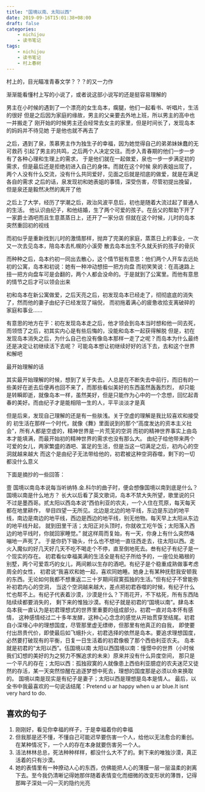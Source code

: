 ```yaml
---
title: "国境以南、太阳以西"
date: 2019-09-16T15:01:38+08:00
draft: false
categories:
    - nichijou
    - 读书笔记
tags:
    - nichijou
    - 读书笔记
    - 村上春树
---
```



村上的，目光瞄准青春文学？？？的又一力作

渐渐能看懂村上写的小说了，或者说这部小说写的还是挺容易理解的

男主在小时候的遇到了一个漂亮的女生岛本，瘸腿，他们一起看书、听唱片，生活的很好
但是之后因为家庭的缘故，男主的父亲要去外地上班，所以男主的高中也一并搬走了
刚开始的时候男主还会经常去女主的家里，但是时间长了，发现岛本的妈妈并不待见她
于是他也就不再去了

之后，遇到了泉，羡慕男主作为独生子的幸福，因为她觉得自己的弟弟妹妹蠢的无可救药
引起了男主的共鸣，之后两个人决定交往。而步入青春期的他们一步一步有了各种心理和生理上的需求，
于是他们就在一起做爱，泉也一步一步满足初的需求，但是最后还是拒绝初进入自己的身体。而就在这个时候
泉的表姐出现了，两个人没有什么交流，没有什么共同爱好，见面之后就是彻底的做爱，就是在满足各自的需求
之后的话，泉发现初和她表姐的事情，深受伤害，尽管初提出挽留，但是泉还是毅然决然的离开了他

之后上了大学，经历了学潮之后，政治风波平息后，初也是随着大流过起了普通人的生活。
他认识由纪子，和他结婚，生了两个可爱的孩子。在岳父的帮助下开了一家爵士酒吧而且生意蒸蒸日上，还开了一家分店
但就在这个时候，儿时的岛本突然重回初的视线

而初似乎是重新找到儿时的激情那样，抛弃了完美的家庭，蒸蒸日上的事业，一次又一次去见岛本，陪岛本去札幌的小溪旁
散去岛本出生不久就夭折的孩子的骨灰

而种种之后，岛本约初一同出去散心，这个情节挺有意思：他们两个人开车去远处初的公寓，岛本和初说：她有一种冲动想扭一把方向盘
而初笑笑说：在高速路上扭一把方向盘车可是会翻的，两个人都会没命的。于是就到了公寓里。而他有意思的情节之后才可以领会出来

初和岛本在新公寓做爱，之后天亮之后，初发现岛本已经走了，彻彻底底的消失了，然而他的妻子由纪子已经发现了端倪，
而初拖着满心的疲惫收拾支离破碎的家庭和事业……

有意思的地方在于：初在发现岛本走之后，他才领会到岛本当时想和他一同去死，而领悟了之后，初其实内心是有些后悔的，没能和岛本一起获得解脱
但是，初在发现岛本消失之后，为什么自己也没有像岛本那样一走了之呢？而岛本为什么最终还是决定让初继续活下去呢？
可能岛本想让初继续好好的活下去，去和这个世界和解吧



最开始理解的话

其实最开始理解的时候，想到了关于失去。人总是在不断失去中前行，而旧有的一些美好在逝去后便再也回不来了，而那些看似美好的东西虽然轰轰烈烈，
却只能是转瞬即逝，就像岛本一样，虽然美好，但是只能作为心中的一个念想，回忆起青春的美好。而由纪子才是能相陪一生的人，平平淡淡才是真

但是后来，发现自己理解的还是有一些肤浅。关于空虚的理解是我比较喜欢和接受的
初生活在那样一个时代，就像《舞》里面说到的那个“高度发达的资本主义社会”，所有人都是空虚的，精神世界是一片荒芜的空洞
而初的精神世界事实上由岛本才能填满，而最开始初的精神世界的需求也没有那么大。
由纪子给他带来两个可爱的女儿，两家繁盛的酒吧、富足的生活，但是当这一切满足之后，初内心的空洞就越来越大
而这个是由纪子无法带给他的，初君被这种空洞吞噬，剩下的一切都没什么意义

下面是摘抄的一些回答：


壹 国境以南岛本说每当听纳特.金.科尔的曲子时，便会想像国境以南到底是什么？国境以南是什么地方？
长大以后看了英文歌词，岛本不禁大失所望，歌里说的只不过是墨西哥。贰太阳以西岛本说“西伯利亚的农夫，一个人住在荒原，每天每天都在地里耕作，
举目四望一无所见。北边是北边的地平线，东边是东边的地平线，南边是南边的地平线，西边是西边的地平线，别无他物。每天早上太阳从东边的地平线升起，
就到田里干活；太阳正对头顶时，你就收工吃午饭；太阳落入西边的地平线时，你就回家睡觉。” 就这样周而复始，有一天，你身上有什么突然咯嘣地一声死了。
于是你扔下锄头，什么也不想地一直往西走去，往太阳以西。走火入魔似的好几天好几天不吃不喝走个不停，直至倒地死去。叁有纪子有纪子是一个现实的存在。
初君看似幸福美满的生活全是有纪子所给予的，一座位处箱根的别墅，两个可爱乖巧的女儿，两间赖以生存的酒吧。有纪子是个稳重成熟做事考虑周全的女性，
初君说“我喜欢和她一起，喜欢同她睡。她身上有某种抚慰我安顿我的东西。无论如何我都不想重返二三十岁期间寂寞孤独的生活。”但有纪子不曾能弥补初君内心的空洞，
当这个空洞越来越大，差点把初君吞噬的时候，有纪子什么忙也帮不上。有纪子代表着沙漠，沙漠是什么？下雨花开，不下枯死，所有东西陆陆续续都要消失的，
剩下来的惟独沙漠。有纪子就是初君的“国境以南”。肆岛本岛本我一直认为是初君理想式的世界里重要的组成部分。初君一直对岛本怀有感情，
这种感情经过二十多年发酵，这种心心念念的感觉从开始贯穿至结尾。初君自小深埋心中的理想国度，尽管那里虚无缥缈，但那里有他真正的自我，
即使要付出昂贵代价，即使最后如飞蛾扑火，初君选择的依然是岛本。要追求理想国度，必然要打破现有的平衡，日复一日生活着的初君像极了那个西伯利亚农夫。
岛本就是初君的“太阳以西”。伍国境以南 太阳以西国境以南：憧憬中的世界（小时候我们幻想的美好的为之努力不懈追求的未来）原来并没有什么异度空间，
那只是一个平凡的存在；太阳以西：孤独寂寞的人就像患上西伯利亚臆症的农夫迷茫又徒然的存活，某一天突然惊醒在追逐梦想中死去，理想的国度那是必须以命来换取的。
国境以南是现实是有纪子是妻子；太阳以西是理想是岛本是情人。
最后，以全书中我最喜欢的一句说话结尾：Pretend u ar happy when u ar blue.It isnt very hard to do.


## 喜欢的句子

1. 刚刚好，看见你幸福的样子，于是幸福着你的幸福
2. 但我那是还不懂，不懂自己可能迟早要伤害一个人，给他以无法愈合的重创。在某种情况下，一个人的存在本身就要伤害另一个人。
3. 活法林林总总，死法种种样样，都没什么大不了的。剩下来的唯独沙漠，真正活着的只有沙漠。
4. 她的表情里有一种撩动人心的东西，仿佛能把人心的薄膜一层一层温柔的剥离下去。至今我仍清晰记得她那伴随着表情变化而细微的改变形状的薄唇，记得那眸子深处一闪一灭的隐约光亮

